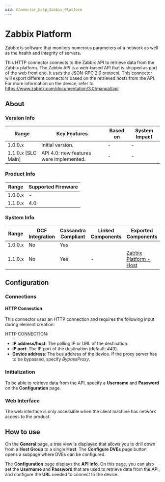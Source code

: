 ```yaml
---
uid: Connector_help_Zabbix_Platform
---
```


# Zabbix Platform

Zabbix is software that monitors numerous parameters of a network as well as the health and integrity of servers.

This HTTP connector connects to the Zabbix API to retrieve data from the Zabbix platform. The Zabbix API is a web-based API that is shipped as part of the web front end. It uses the JSON-RPC 2.0 protocol. This connector will export different connectors based on the retrieved hosts from the API. For more information on the device, refer to <https://www.zabbix.com/documentation/3.0/manual/api>.

## About

### Version Info

| **Range**            | **Key Features**                        | **Based on** | **System Impact** |
|----------------------|-----------------------------------------|--------------|-------------------|
| 1.0.0.x              | Initial version.                        | \-           | \-                |
| 1.1.0.x \[SLC Main\] | API 4.0: new features were implemented. | \-           | \-                |

### Product Info

| **Range** | **Supported Firmware** |
|-----------|------------------------|
| 1.0.0.x   | \-                     |
| 1.1.0.x   | 4.0                    |

### System Info

| **Range** | **DCF Integration** | **Cassandra Compliant** | **Linked Components** | **Exported Components**                                                    |
|-----------|---------------------|-------------------------|-----------------------|----------------------------------------------------------------------------|
| 1.0.0.x   | No                  | Yes                     |                       |                                                                            |
| 1.1.0.x   | No                  | Yes                     | \-                    | [Zabbix Platform - Host](xref:Connector_help_Zabbix_Platform_-_Host) |

## Configuration

### Connections

#### HTTP Connection

This connector uses an HTTP connection and requires the following input during element creation:

HTTP CONNECTION:

- **IP address/host**: The polling IP or URL of the destination.
- **IP port**: The IP port of the destination (default: *443*).
- **Device address**: The bus address of the device. If the proxy server has to be bypassed, specify *BypassProxy*.

### Initialization

To be able to retrieve data from the API, specify a **Username** and **Password** on the **Configuration** page.

### Web Interface

The web interface is only accessible when the client machine has network access to the product.

## How to use

On the **General** page, a tree view is displayed that allows you to drill down from a **Host Group** to a single **Host**. The **Configure DVEs** page button opens a subpage where DVEs can be configured.

The **Configuration** page displays the **API Info**. On this page, you can also set the **Username** and **Password** that are used to retrieve data from the API, and configure the **URL** needed to connect to the device.
